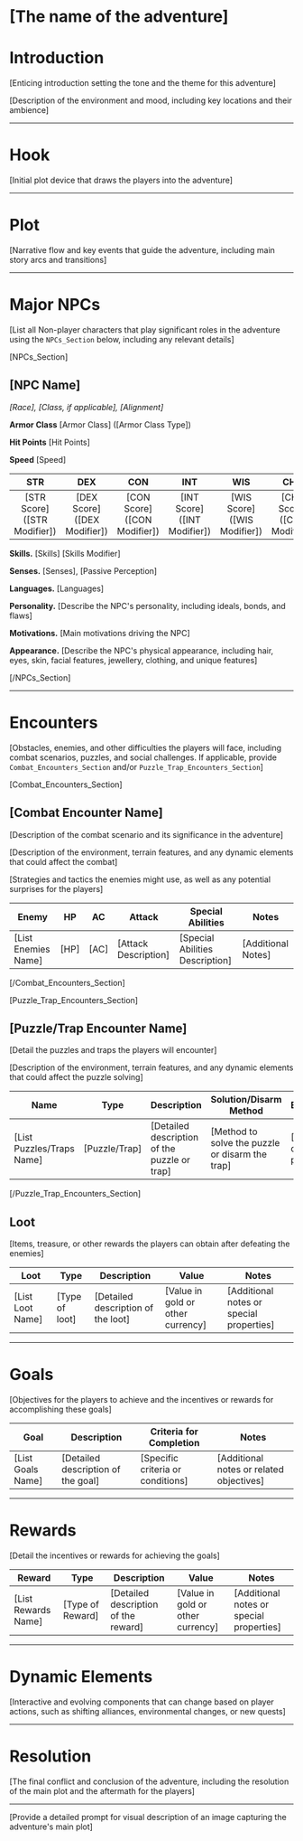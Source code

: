 # [The name of the adventure]

# Introduction

[Enticing introduction setting the tone and the theme for this adventure]

[Description of the environment and mood, including key locations and their ambience]

---

# Hook

[Initial plot device that draws the players into the adventure]

---

# Plot

[Narrative flow and key events that guide the adventure, including main story arcs and transitions]

---

# Major NPCs

[List all Non-player characters that play significant roles in the adventure using the `NPCs_Section` below, including any relevant details]

[NPCs_Section]

## [NPC Name]

_[Race], [Class, if applicable], [Alignment]_

**Armor Class** [Armor Class] ([Armor Class Type])

**Hit Points** [Hit Points]

**Speed** [Speed]

|           **STR**            |           **DEX**            |           **CON**            |           **INT**            |           **WIS**            |           **CHA**            |
| :--------------------------: | :--------------------------: | :--------------------------: | :--------------------------: | :--------------------------: | :--------------------------: |
| [STR Score] ([STR Modifier]) | [DEX Score] ([DEX Modifier]) | [CON Score] ([CON Modifier]) | [INT Score] ([INT Modifier]) | [WIS Score] ([WIS Modifier]) | [CHA Score] ([CHA Modifier]) |

**Skills.** [Skills] [Skills Modifier]

**Senses.** [Senses], [Passive Perception]

**Languages.** [Languages]

**Personality.** [Describe the NPC's personality, including ideals, bonds, and flaws]

**Motivations.** [Main motivations driving the NPC]

**Appearance.** [Describe the NPC's physical appearance, including hair, eyes, skin, facial features, jewellery, clothing, and unique features]

[/NPCs_Section]

---

# Encounters

[Obstacles, enemies, and other difficulties the players will face, including combat scenarios, puzzles, and social challenges. If applicable, provide `Combat_Encounters_Section` and/or `Puzzle_Trap_Encounters_Section`]

[Combat_Encounters_Section]

## [Combat Encounter Name]

[Description of the combat scenario and its significance in the adventure]

[Description of the environment, terrain features, and any dynamic elements that could affect the combat]

[Strategies and tactics the enemies might use, as well as any potential surprises for the players]

| **Enemy**           | **HP** | **AC** | **Attack**           | **Special Abilities**           | **Notes**          |
| ------------------- | ------ | ------ | -------------------- | ------------------------------- | ------------------ |
| [List Enemies Name] | [HP]   | [AC]   | [Attack Description] | [Special Abilities Description] | [Additional Notes] |

[/Combat_Encounters_Section]

[Puzzle_Trap_Encounters_Section]

## [Puzzle/Trap Encounter Name]

[Detail the puzzles and traps the players will encounter]

[Description of the environment, terrain features, and any dynamic elements that could affect the puzzle solving]

| **Name**                  | **Type**      | **Description**                              | **Solution/Disarm Method**                      | **Effect/Outcome**                     | **Notes**                                |
| ------------------------- | ------------- | -------------------------------------------- | ----------------------------------------------- | -------------------------------------- | ---------------------------------------- |
| [List Puzzles/Traps Name] | [Puzzle/Trap] | [Detailed description of the puzzle or trap] | [Method to solve the puzzle or disarm the trap] | [Effect or outcome of the puzzle/trap] | [Additional notes or special properties] |

[/Puzzle_Trap_Encounters_Section]

## Loot

[Items, treasure, or other rewards the players can obtain after defeating the enemies]

| **Loot**         | **Type**       | **Description**                    | **Value**                         | **Notes**                                |
| ---------------- | -------------- | ---------------------------------- | --------------------------------- | ---------------------------------------- |
| [List Loot Name] | [Type of loot] | [Detailed description of the loot] | [Value in gold or other currency] | [Additional notes or special properties] |

---

# Goals

[Objectives for the players to achieve and the incentives or rewards for accomplishing these goals]

| **Goal**          | **Description**                    | **Criteria for Completion**       | **Notes**                                |
| ----------------- | ---------------------------------- | --------------------------------- | ---------------------------------------- |
| [List Goals Name] | [Detailed description of the goal] | [Specific criteria or conditions] | [Additional notes or related objectives] |

---

# Rewards

[Detail the incentives or rewards for achieving the goals]

| **Reward**          | **Type**         | **Description**                      | **Value**                         | **Notes**                                |
| ------------------- | ---------------- | ------------------------------------ | --------------------------------- | ---------------------------------------- |
| [List Rewards Name] | [Type of Reward] | [Detailed description of the reward] | [Value in gold or other currency] | [Additional notes or special properties] |

---

# Dynamic Elements

[Interactive and evolving components that can change based on player actions, such as shifting alliances, environmental changes, or new quests]

---

# Resolution

[The final conflict and conclusion of the adventure, including the resolution of the main plot and the aftermath for the players]

---

[Provide a detailed prompt for visual description of an image capturing the adventure's main plot]

